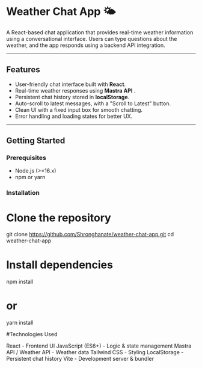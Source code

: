 # Weather Chat App 🌤️

A React-based chat application that provides real-time weather information using a conversational interface. Users can type questions about the weather, and the app responds using a backend API integration.

---

## Features

- User-friendly chat interface built with **React**.
- Real-time weather responses using **Mastra API** .
- Persistent chat history stored in **localStorage**.
- Auto-scroll to latest messages, with a "Scroll to Latest" button.
- Clean UI with a fixed input box for smooth chatting.
- Error handling and loading states for better UX.

---

## Getting Started

### Prerequisites

- Node.js (>=16.x)
- npm or yarn

### Installation

# Clone the repository
git clone https://github.com/Shronghanate/weather-chat-app.git
cd weather-chat-app

# Install dependencies
npm install
# or
yarn install

#Technologies Used

React - Frontend UI
JavaScript (ES6+) - Logic & state management
Mastra API / Weather API - Weather data
Tailwind CSS - Styling
LocalStorage - Persistent chat history
Vite - Development server & bundler


